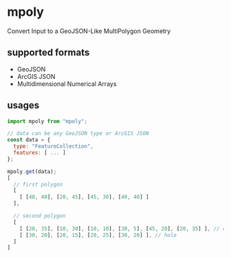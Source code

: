 # mpoly
Convert Input to a GeoJSON-Like MultiPolygon Geometry

## supported formats
- GeoJSON
- ArcGIS JSON
- Multidimensional Numerical Arrays

## usages
```js
import mpoly from "mpoly";

// data can be any GeoJSON type or ArcGIS JSON
const data = {
  type: "FeatureCollection",
  features: [ ... ]
};

mpoly.get(data);
[
  // first polygon
  [
    [ [40, 40], [20, 45], [45, 30], [40, 40] ]
  ],

  // second polygon
  [
    [ [20, 35], [10, 30], [10, 10], [30, 5], [45, 20], [20, 35] ], // exterior ring
    [ [30, 20], [20, 15], [20, 25], [30, 20] ], // hole
  ]
]
```
